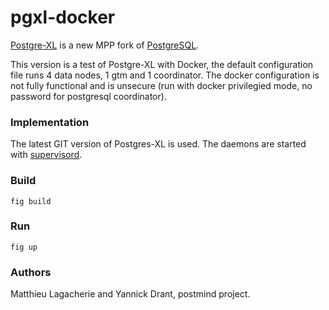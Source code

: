 # pgxl-docker

[Postgre-XL](http://www.postgres-xl.org/) is a new MPP fork of [PostgreSQL](http://www.postgresql.org).

This version is a test of Postgre-XL with Docker, the default configuration file runs 4 data nodes, 1 gtm and 1 coordinator.
The docker configuration is not fully functional and is unsecure (run with docker privilegied mode, no password for postgresql coordinator).

### Implementation

The latest GIT version of Postgres-XL is used. The daemons are started with [supervisord](http://supervisord.org/).

### Build

`fig build`

### Run

`fig up`

### Authors

Matthieu Lagacherie and Yannick Drant, postmind project.

